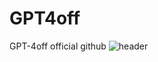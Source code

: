 # GPT4off
GPT-4off official github
![header](https://capsule-render.vercel.app/api?type=wave&color=auto&height=300&section=header&text=GPT-4off&fontSize=90)
